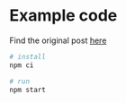 # Example code

Find the original post [here](https://abe.codes/post/2020/12/electron-protocol/)

```bash
# install
npm ci

# run
npm start
```
